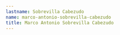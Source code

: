 ```yaml
---
lastname: Sobrevilla Cabezudo
name: marco-antonio-sobrevilla-cabezudo
title: Marco Antonio Sobrevilla Cabezudo
---
```


